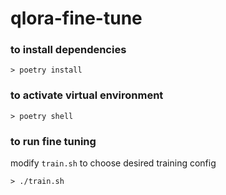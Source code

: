 # qlora-fine-tune

### to install dependencies

```
> poetry install
```

### to activate virtual environment

```
> poetry shell
```

### to run fine tuning

modify `train.sh` to choose desired training config

```
> ./train.sh
```
